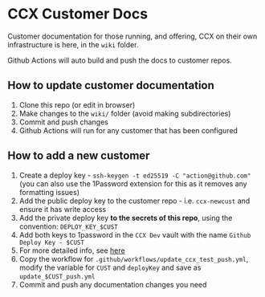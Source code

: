 # CCX Customer Docs

Customer documentation for those running, and offering, CCX on their own infrastructure is here, in the `wiki` folder.

Github Actions will auto build and push the docs to customer repos.

## How to update customer documentation

1. Clone this repo (or edit in browser)
2. Make changes to the `wiki/` folder (avoid making subdirectories)
3. Commit and push changes
4. Github Actions will run for any customer that has been configured

## How to add a new customer

1. Create a deploy key - `ssh-keygen -t ed25519 -C "action@github.com"` (you can also use the 1Password extension for this as it removes any formatting issues)
2. Add the public deploy key to the customer repo - i.e. `ccx-newcust` and ensure it has write access
3. Add the private deploy key **to the secrets of this repo**, using the convention: `DEPLOY_KEY_$CUST`
4. Add both keys to 1password in the `CCX Dev` vault with the name `Github Deploy Key - $CUST`
5. For more detailed info, see [here](https://cpina.github.io/push-to-another-repository-docs/setup-using-ssh-deploy-keys.html#setup-ssh-deploy-keys)
6. Copy the workflow for `.github/workflows/update_ccx_test_push.yml`, modify the variable for `CUST` and `deployKey` and save as `update_$CUST_push.yml`
7. Commit and push any documentation changes you need

